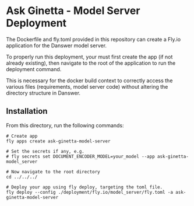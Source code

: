 # Ask Ginetta - Model Server Deployment

The Dockerfile and fly.toml provided in this repository can create a Fly.io application for the Danswer model server.

To properly run this deployment, your must first create the app (if not already existing), then navigate to the root of the application to run the deployment command.

This is necessary for the docker build context to correctly access the various files (requirements, model server code) without altering the directory structure in Danswer.

## Installation

From this directory, run the following commands:

```
# Create app
fly apps create ask-ginetta-model-server

# Set the secrets if any, e.g.
# fly secrets set DOCUMENT_ENCODER_MODEL=your_model --app ask-ginetta-model_server

# Now navigate to the root directory
cd ../../../

# Deploy your app using fly deploy, targeting the toml file.
fly deploy --config ./deployment/fly.io/model_server/fly.toml -a ask-ginetta-model-server
```
